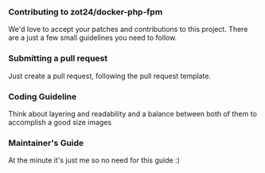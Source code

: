 ### Contributing to zot24/docker-php-fpm

We'd love to accept your patches and contributions to this project. There are a just a few small guidelines you need to follow.

### Submitting a pull request

Just create a pull request, following the pull request template.

### Coding Guideline

Think about layering and readability and a balance between both of them to accomplish a good size images

### Maintainer's Guide

At the minute it's just me so no need for this guide :)
